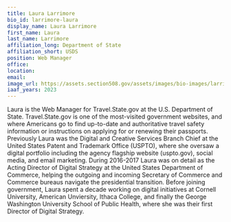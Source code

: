 ```yaml
---
title: Laura Larrimore
bio_id: larrimore-laura
display_name: Laura Larrimore
first_name: Laura
last_name: Larrimore
affiliation_long: Department of State
affiliation_short: USDS
position: Web Manager
office: 
location: 
email: 
image_url: https://assets.section508.gov/assets/images/bio-images/larrimore-laura.jpg
iaaf_years: 2023
---
```

Laura is the Web Manager for Travel.State.gov at the U.S. Department of State. Travel.State.gov is one of the most-visited government websites, and where Americans go to find up-to-date and authoritative travel safety information or instructions on applying for or renewing their passports. Previously Laura was the Digital and Creative Services Branch Chief at the United States Patent and Trademark Office (USPTO), where she oversaw a digital portfolio including the agency flagship website (uspto.gov), social media, and email marketing. During 2016-2017 Laura was on detail as the Acting Director of Digital Strategy at the United States Department of Commerce, helping the outgoing and incoming Secretary of Commerce and Commerce bureaus navigate the presidential transition. Before joining government, Laura spent a decade working on digital initiatives at Cornell University, American Unviersity, Ithaca College, and finally the George Washington University School of Public Health, where she was their first Director of Digital Strategy. 
